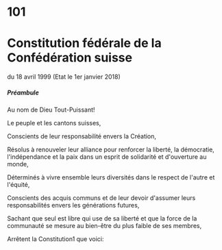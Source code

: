 # 101
# Constitution fédérale de la Confédération suisse
du 18 avril 1999 (Etat le 1er janvier 2018)
##### Préambule
Au nom de Dieu Tout-Puissant!

Le peuple et les cantons suisses,

Conscients de leur responsabilité envers la Création,

Résolus à renouveler leur alliance pour renforcer la liberté, la démocratie, l'indépendance et la paix dans un esprit de solidarité et d'ouverture au monde,

Déterminés à vivre ensemble leurs diversités dans le respect de l'autre et l'équité,

Conscients des acquis communs et de leur devoir d'assumer leurs responsabilités envers les générations futures,

Sachant que seul est libre qui use de sa liberté et que la force de la communauté se mesure au bien-être du plus faible de ses membres,

Arrêtent la Constitution1 que voici:
